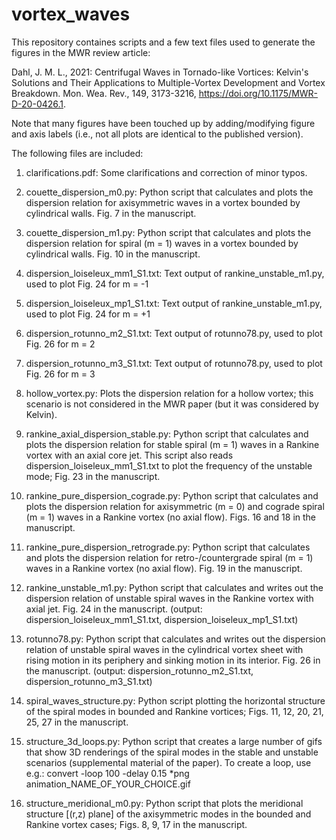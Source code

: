 # vortex_waves

This repository containes scripts and a few text files used to generate the figures in the MWR review article:

Dahl, J. M. L., 2021: Centrifugal Waves in Tornado-like Vortices: Kelvin's Solutions and Their Applications to Multiple-Vortex
Development and Vortex Breakdown. Mon. Wea. Rev., 149, 3173-3216, https://doi.org/10.1175/MWR-D-20-0426.1.

Note that many figures have been touched up by adding/modifying figure and axis labels (i.e., not all plots are identical to the published version).

The following files are included:

1. clarifications.pdf: Some clarifications and correction of minor typos.

2. couette_dispersion_m0.py: Python script that calculates and plots the dispersion relation for axisymmetric waves in a
   vortex bounded by cylindrical walls. Fig. 7 in the manuscript.
  
3. couette_dispersion_m1.py: Python script that calculates and plots the dispersion relation for spiral (m = 1) waves in a
   vortex bounded by cylindrical walls. Fig. 10 in the manuscript. 
   
4. dispersion_loiseleux_mm1_S1.txt: Text output of rankine_unstable_m1.py, used to plot Fig. 24 for m = -1

5. dispersion_loiseleux_mp1_S1.txt: Text output of rankine_unstable_m1.py, used to plot Fig. 24 for m = +1

6. dispersion_rotunno_m2_S1.txt: Text output of rotunno78.py, used to plot Fig. 26 for m = 2

7. dispersion_rotunno_m3_S1.txt: Text output of rotunno78.py, used to plot Fig. 26 for m = 3

8. hollow_vortex.py: Plots the dispersion relation for a hollow vortex; this scenario is not considered in the MWR paper (but it was considered by Kelvin).

9. rankine_axial_dispersion_stable.py: Python script that calculates and plots the dispersion relation for stable spiral (m = 1) waves in a
   Rankine vortex with an axial core jet.  This script also reads dispersion_loiseleux_mm1_S1.txt to plot the frequency
   of the unstable mode; Fig. 23 in the manuscript. 
    
10. rankine_pure_dispersion_cograde.py: Python script that calculates and plots the dispersion relation for axisymmetric (m = 0) and
   cograde spiral (m = 1) waves in a Rankine vortex (no axial flow). Figs. 16 and 18 in the manuscript. 
  
11. rankine_pure_dispersion_retrograde.py: Python script that calculates and plots the dispersion relation for retro-/countergrade spiral (m = 1) waves in a
   Rankine vortex (no axial flow). Fig. 19 in the manuscript. 
   
12. rankine_unstable_m1.py: Python script that calculates and writes out the dispersion relation of unstable spiral waves in the Rankine vortex
    with axial jet. Fig. 24 in the manuscript. (output: dispersion_loiseleux_mm1_S1.txt, dispersion_loiseleux_mp1_S1.txt)
  
13. rotunno78.py: Python script that calculates and writes out the dispersion relation of unstable spiral waves in the cylindrical vortex
    sheet with rising motion in its periphery and sinking motion in its interior. Fig. 26 in the manuscript. 
    (output: dispersion_rotunno_m2_S1.txt, dispersion_rotunno_m3_S1.txt)

14. spiral_waves_structure.py: Python script plotting the horizontal structure of the spiral modes in bounded and Rankine vortices; 
    Figs. 11, 12, 20, 21, 25, 27 in the manuscript.

15. structure_3d_loops.py: Python script that creates a large number of gifs that show 3D renderings of the spiral modes in the stable and
    unstable scenarios (supplemental material of the paper).  To create a loop, use e.g.: convert -loop 100 -delay 0.15 *png animation_NAME_OF_YOUR_CHOICE.gif

16. structure_meridional_m0.py: Python script that plots the meridional structure [(r,z) plane] of the axisymmetric modes in the bounded and Rankine
    vortex cases; Figs. 8, 9, 17 in the manuscript.
